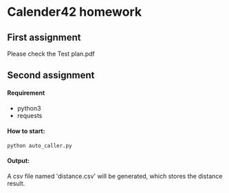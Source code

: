 # Calender42 homework


## First assignment
Please check the Test plan.pdf

## Second assignment

#### Requirement

+ python3
+ requests

#### How to start:
    python auto_caller.py

#### Output:

A csv file named 'distance.csv' will be generated, which stores the distance result.
